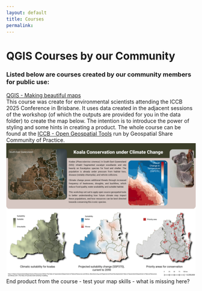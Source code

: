 ```yaml
---
layout: default
title: Courses
permalink: 
---
```

# QGIS Courses by our Community
### Listed below are courses created by our community members for public use:

[QGIS - Making beautiful maps](https://emhain8.github.io./QGIS-Cartography-ICCB/)  
This course was create for environmental scientists attending the ICCB 2025 Conference in Brisbane. It uses data created in the adjacent sessions of the workshop (of which the outputs are provided for you in the data folder) to create the map below. The intention is to introduce the power of styling and some hints in creating a product. The whole course can be found at the [ICCB - Open Geospatial Tools](https://geospatial-community.github.io/ICCB_geospatial_tools_conservation/) run by Geospatial Share Community of Practice.   
![End Map](../media/a4_multi-panel_v8.png)
End product from the course - test your map skills - what is missing here?  

